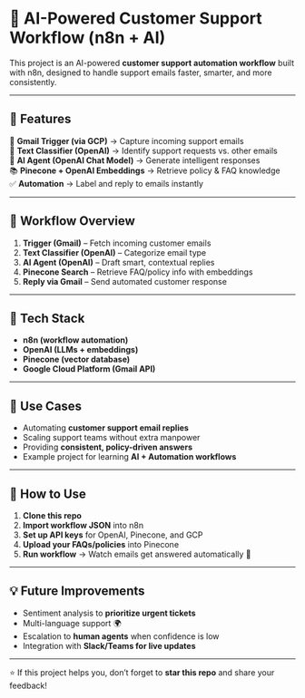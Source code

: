 # 🚀 AI-Powered Customer Support Workflow (n8n + AI)

This project is an AI-powered **customer support automation workflow** built with n8n, designed to handle support emails faster, smarter, and more consistently.

---

## 🔹 Features
📩 **Gmail Trigger (via GCP)** → Capture incoming support emails  
🧾 **Text Classifier (OpenAI)** → Identify support requests vs. other emails  
🤖 **AI Agent (OpenAI Chat Model)** → Generate intelligent responses  
📚 **Pinecone + OpenAI Embeddings** → Retrieve policy & FAQ knowledge  
✅ **Automation** → Label and reply to emails instantly  

---

## 🔹 Workflow Overview
1. **Trigger (Gmail)** – Fetch incoming customer emails  
2. **Text Classifier (OpenAI)** – Categorize email type  
3. **AI Agent (OpenAI)** – Draft smart, contextual replies  
4. **Pinecone Search** – Retrieve FAQ/policy info with embeddings  
5. **Reply via Gmail** – Send automated customer response  

---

## 🔹 Tech Stack
- **n8n (workflow automation)**  
- **OpenAI (LLMs + embeddings)**  
- **Pinecone (vector database)**  
- **Google Cloud Platform (Gmail API)**  

---

## 🔹 Use Cases
- Automating **customer support email replies**  
- Scaling support teams without extra manpower  
- Providing **consistent, policy-driven answers**  
- Example project for learning **AI + Automation workflows**  

---

## 🔹 How to Use
1. **Clone this repo**  
2. **Import workflow JSON** into n8n  
3. **Set up API keys** for OpenAI, Pinecone, and GCP  
4. **Upload your FAQs/policies** into Pinecone  
5. **Run workflow** → Watch emails get answered automatically 🚀  

---

## 💡 Future Improvements
- Sentiment analysis to **prioritize urgent tickets**  
- Multi-language support 🌍  
- Escalation to **human agents** when confidence is low  
- Integration with **Slack/Teams for live updates**  

---

⭐ If this project helps you, don’t forget to **star this repo** and share your feedback!  
